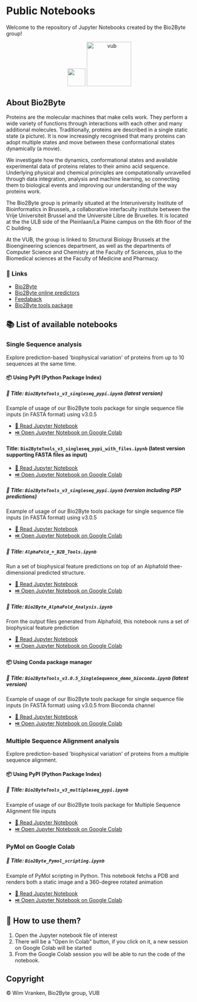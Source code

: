 # Public Notebooks
Welcome to the repository of Jupyter Notebooks created by the Bio2Byte group!

<p align="center">
  <img src="https://pbs.twimg.com/profile_images/1247824923546079232/B9b_Yg7n_400x400.jpg" width="48px"/>
  <img src="https://upload.wikimedia.org/wikipedia/commons/thumb/3/31/Vrije_Universiteit_Brussel_logo.svg/1200px-Vrije_Universiteit_Brussel_logo.svg.png" alt="vub" width="120px"/>
</p>

## About Bio2Byte

Proteins are the molecular machines that make cells work. They perform a wide variety of functions through interactions with each other and many additional molecules. Traditionally, proteins are described in a single static state (a picture). It is now increasingly recognised that many proteins can adopt multiple states and move between these conformational states dynamically (a movie).

We investigate how the dynamics, conformational states and available experimental data of proteins relates to their amino acid sequence. Underlying physical and chemical principles are computationally unravelled through data integration, analysis and machine learning, so connecting them to biological events and improving our understanding of the way proteins work.

The Bio2Byte group is primarily situated at the Interuniversity Institute of Bioinformatics in Brussels, a collaborative interfaculty institute between the Vrije Universiteit Brussel and the Université Libre de Bruxelles. It is located at the the ULB side of the Pleinlaan/La Plaine campus on the 6th floor of the C building.

At the VUB, the group is linked to Structural Biology Brussels at the Bioengineering sciences department, as well as the departments of Computer Science and Chemistry at the Faculty of Sciences, plus to the Biomedical sciences at the Faculty of Medicine and Pharmacy.

### 🔗 Links
- [Bio2Byte](https://bio2byte.be)
- [Bio2Byte online predictors](https://bio2byte.be/b2btools)
- [Feedaback](https://www.bio2byte.be/b2btools/feedback)
- [Bio2Byte tools package](https://pypi.org/project/b2bTools/)

## 📚 List of available notebooks

### Single Sequence analysis

Explore prediction-based 'biophysical variation' of proteins from up to 10 sequences at the same time.

#### 📦 Using PyPI (Python Package Index)

##### 📓 Title: `Bio2ByteTools_v3_singleseq_pypi.ipynb` (latest version)

Example of usage of our Bio2Byte tools package for single sequence file inputs (in FASTA format) using v3.0.5

- [📖 Read Jupyter Notebook](https://github.com/Bio2Byte/public_notebooks/blob/main/Bio2ByteTools_v3.0.5_SingleSequence_demo.ipynb)
- [⏯️ Open Jupyter Notebook on Google Colab](https://colab.research.google.com/github/Bio2Byte/public_notebooks/blob/main/Bio2ByteTools_v3.0.5_SingleSequence_demo.ipynb)

#### Title: `Bio2ByteTools_v3_singleseq_pypi_with_files.ipynb` (latest version supporting FASTA files as input)

- [📖 Read Jupyter Notebook](https://github.com/Bio2Byte/public_notebooks/blob/main/Bio2ByteTools_v3_singleseq_pypi_with_files.ipynb)
- [⏯️ Open Jupyter Notebook on Google Colab](https://colab.research.google.com/github/Bio2Byte/public_notebooks/blob/main/Bio2ByteTools_v3_singleseq_pypi_with_files.ipynb)

##### 📓 Title: `Bio2ByteTools_v3_singleseq_pypi.ipynb` (version including PSP predictions)

Example of usage of our Bio2Byte tools package for single sequence file inputs (in FASTA format) using v3.0.5

- [📖 Read Jupyter Notebook](https://github.com/Bio2Byte/public_notebooks/blob/main/Bio2ByteTools_v3_singleseq_pypi.ipynbb)
- [⏯️ Open Jupyter Notebook on Google Colab](https://colab.research.google.com/github/Bio2Byte/public_notebooks/blob/main/Bio2ByteTools_v3_singleseq_pypi.ipynb)

##### 📓 Title: `AlphaFold_+_B2B_Tools.ipynb`

Run a set of biophysical feature predictions on top of an Alphafold thee-dimensional predicted structure.

- [📖 Read Jupyter Notebook](https://github.com/Bio2Byte/public_notebooks/blob/main/AlphaFold_%2B_B2B_Tools.ipynb)
- [⏯️ Open Jupyter Notebook on Google Colab](https://colab.research.google.com/github/Bio2Byte/public_notebooks/blob/main/AlphaFold_%2B_B2B_Tools.ipynb)

##### 📓 Title: `Bio2Byte_AlphaFold_Analysis.ipynb`

From the output files generated from Alphafold, this notebook runs a set of biophysical feature prediction

- [📖 Read Jupyter Notebook](https://github.com/Bio2Byte/public_notebooks/blob/main/Bio2Byte_AlphaFold_Analysis.ipynb)
- [⏯️ Open Jupyter Notebook on Google Colab](https://colab.research.google.com/github/Bio2Byte/public_notebooks/blob/main/Bio2Byte_AlphaFold_Analysis.ipynb)

#### 📦 Using Conda package manager

##### 📓 Title: `Bio2ByteTools_v3.0.5_SingleSequence_demo_bioconda.ipynb` (latest version)

Example of usage of our Bio2Byte tools package for single sequence file inputs (in FASTA format) using v3.0.5 from Bioconda channel

- [📖 Read Jupyter Notebook](https://github.com/Bio2Byte/public_notebooks/blob/main/Bio2ByteTools_v3.0.5_SingleSequence_demo_bioconda.ipynb)
- [⏯️ Open Jupyter Notebook on Google Colab](https://colab.research.google.com/github/Bio2Byte/public_notebooks/blob/main/Bio2ByteTools_v3.0.5_SingleSequence_demo_bioconda.ipynb)

### Multiple Sequence Alignment analysis

Explore prediction-based 'biophysical variation' of proteins from a multiple sequence alignment.

#### 📦 Using PyPI (Python Package Index)

##### 📓 Title: `Bio2ByteTools_v3_multipleseq_pypi.ipynb`

Example of usage of our Bio2Byte tools package for Multiple Sequence Alignment file inputs

- [📖 Read Jupyter Notebook](https://github.com/Bio2Byte/public_notebooks/blob/main/Bio2ByteTools_v3_multipleseq_pypi.ipynb)
- [⏯️ Open Jupyter Notebook on Google Colab](https://colab.research.google.com/github/Bio2Byte/public_notebooks/blob/main/Bio2ByteTools_v3_multipleseq_pypi.ipynb)

### PyMol on Google Colab

##### 📓 Title: `Bio2Byte_Pymol_scripting.ipynb`

Example of PyMol scripting in Python. This notebook fetchs a PDB and renders both a static image and a 360-degree rotated animation

- [📖 Read Jupyter Notebook](https://github.com/Bio2Byte/public_notebooks/blob/main/Bio2Byte_Pymol_scripting.ipynb)
- [⏯️ Open Jupyter Notebook on Google Colab](https://colab.research.google.com/github/Bio2Byte/public_notebooks/blob/main/Bio2Byte_Pymol_scripting.ipynb)


## 📃 How to use them?
1. Open the Jupyter notebook file of interest
1. There will be a "Open In Colab" button, if you click on it, a new session on Google Colab will be started
1. From the Google Colab session you will be able to run the code of the notebook.

## Copyright

© Wim Vranken, Bio2Byte group, VUB

